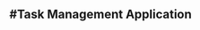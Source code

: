 #Task Management Application
--------------------------------------------------------------------------------------------------------------------------------
